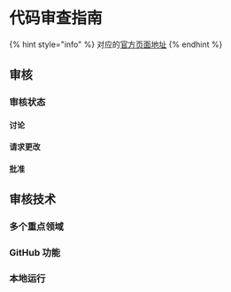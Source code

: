 # 代码审查指南

{% hint style="info" %}
对应的[官方页面地址](https://contributing.bitwarden.com/contributing/pull-requests/code-review)
{% endhint %}

## 审核 <a href="#reviewing" id="reviewing"></a>

### 审核状态 <a href="#review-statuses" id="review-statuses"></a>

#### 讨论 <a href="#comment" id="comment"></a>

#### 请求更改 <a href="#request-changes" id="request-changes"></a>

#### 批准 <a href="#approve" id="approve"></a>

## 审核技术 <a href="#reviewing-techniques" id="reviewing-techniques"></a>

### 多个重点领域 <a href="#multiple-focus-areas" id="multiple-focus-areas"></a>

### GitHub 功能 <a href="#github-features" id="github-features"></a>

### 本地运行 <a href="#running-locally" id="running-locally"></a>
